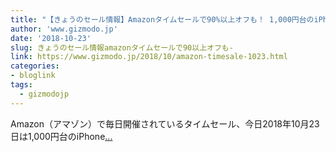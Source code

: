 ```yaml
---
title: "【きょうのセール情報】Amazonタイムセールで90%以上オフも！ 1,000円台のiPhone XS用覗き見防止フィルムやUSB充電対応の多機能頭皮マッサージ機がお買い得に"
author: 'www.gizmodo.jp'
date: '2018-10-23'
slug: きょうのセール情報amazonタイムセールで90以上オフも-
link: https://www.gizmodo.jp/2018/10/amazon-timesale-1023.html
categories:
- bloglink
tags:
  - gizmodojp
---
```


Amazon（アマゾン）で毎日開催されているタイムセール、今日2018年10月23日は1,000円台のiPhone[... <i class="fas fa-external-link-alt"></i>](https://www.gizmodo.jp/2018/10/amazon-timesale-1023.html)


